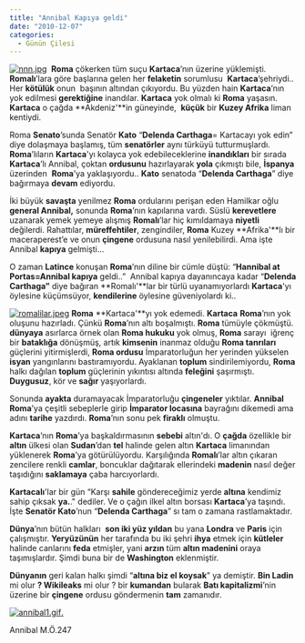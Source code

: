```yaml
---
title: "Annibal Kapıya geldi"
date: "2010-12-07"
categories: 
  - Günün Çilesi
---
```


[![nnn.jpg](/uploads/2010/12/nnn.jpg)](/uploads/2010/12/nnn.jpg "nnn.jpg")  **Roma** çökerken tüm suçu **Kartaca**’nın üzerine yüklemişti. **Romalı**’lara göre başlarına gelen her **felaketin** sorumlusu  **Kartaca**’şehriydi.. Her **kötülük** onun  başının altından çıkıyordu. Bu yüzden hain **Kartaca**’nın yok edilmesi **gerektiğine** inandılar. **Kartaca** yok olmalı ki **Roma** yaşasın. **Kartaca** o çağda **Akdeniz'**in güneyinde,  **küçük** bir **Kuzey Afrika** liman kentiydi.

Roma **Senato**’sunda Senatör **Kato** “**Delenda Carthaga**\= Kartacayı yok edin” diye dolaşmaya başlamış, tüm **senatörler** aynı türküyü tutturmuşlardı. **Roma**’lıların **Kartaca**'yı kolayca yok edebileceklerine **inandıkları** bir sırada **Kartaca**’lı Annibal, çoktan **ordusunu** hazırlayarak **yola** çıkmıştı bile, **İspanya** üzerinden  **Roma**’ya yaklaşıyordu.. **Kato** senatoda “**Delenda Carthaga**” diye bağırmaya **devam** ediyordu.

İki büyük **savaşta** yenilmez **Roma** ordularını perişan eden Hamilkar oğlu **general Annibal,** sonunda **Roma**’nın kapılarına vardı. Süslü **kerevetlere** uzanarak yemek yemeye alışmış **Romalı**’lar hiç kımıldamaya **niyetli** değilerdi. Rahattılar, **müreffehtiler**, zengindiler, **Roma** Kuzey **Afrika'**lı bir maceraperest’e ve onun **çingene** ordusuna nasıl yenilebilirdi. Ama işte Annibal **kapıya** gelmişti…

O zaman **Latince** konuşan **Roma**’nın diline bir cümle düştü: “**Hannibal at Portas=Annibal kapıya** geldi..”  Annibal kapıya dayanıncaya kadar “**Delenda Carthaga”** diye bağıran **Romalı'**lar bir türlü uyanamıyorlardı **Kartaca**'yı öylesine küçümsüyor, **kendilerine** öylesine güveniyolardı ki..

[![romalilar.jpeg](/uploads/2010/12/romalilar.jpeg)](/uploads/2010/12/romalilar.jpeg "romalilar.jpeg") **Roma** **Kartaca'**yı yok edemedi. **Kartaca** **Roma**’nın yok oluşunu hazırladı. Çünkü **Roma**’nın altı boşalmıştı. **Roma** tümüyle çökmüştü. **dünyaya** asırlarca örnek olan **Roma hukuku** yok olmuş, **Roma** sarayı  iğrenç bir **bataklığa** dönüşmüş, artık **kimsenin** inanmaz olduğu **Roma tanrıları** güçlerini yitirmişlerdi, **Roma ordusu** İmparatorluğun her yerinden yükselen **isyan** yangınlarını bastıramıyordu. Ayaklanan **toplum** sindirilemiyordu, **Roma** halkı dağılan **toplum** güçlerinin yıkıntısı altında **feleğini** şaşırmıştı. **Duygusuz**, kör ve **sağır** yaşıyorlardı.

Sonunda **ayakta** duramayacak İmparatorluğu **çingeneler** yıktılar. **Annibal Roma**’ya çeşitli sebeplerle girip **İmparator locasına** bayrağını dikemedi ama adını **tarihe** yazdırdı. **Roma**’nın sonu pek **firaklı** olmuştu.

**Kartaca**’nın **Roma**’ya başkaldırmasının **sebebi** altın'dı. O **çağda** özellikle bir **altın** ülkesi olan **Sudan**’dan **tel** halinde gelen altın **Kartaca** limanından yüklenerek **Roma**’ya götürülüyordu. Karşılığında **Romalı**’lar altın çıkaran zencilere renkli **camlar**, boncuklar dağıtarak ellerindeki **madenin** nasıl değer taşıdığını **saklamaya** çaba harcıyorlardı.

**Kartacalı**'lar bir gün “Karşı **sahile** göndereceğimiz yerde **altına** kendimiz  sahip çıksak **ya.**." dediler. Ve o çağın ilkel altın borsası **Kartaca**’ya taşındı. İşte **Senatör Kato**’nun “**Delenda Carthaga**” sı tam o zamana rastlamaktadır.

**Dünya**’nın bütün halkları  **son iki yüz yıldan** bu yana **Londra** ve **Paris** için çalışmıştır. **Yeryüzünün** her tarafında bu iki şehri **ihya** etmek için **kütleler** halinde canlarını **feda** etmişler, yani **arzın** tüm **altın madenini** oraya taşımışlardır. Şimdi buna bir de **Washington** eklenmiştir.

**Dünyanın** geri kalan halkı şimdi “**altına biz el koysak**” ya demiştir. **Bin Ladin** mi olur **? Wikileaks** mi olur ? bir **kumandan** bularak **Batı kapitalizmi**’nin üzerine bir **çingene** ordusu göndermenin **tam** zamanıdır.

[![annibal1.gif](/uploads/2010/12/annibal1.gif).](/uploads/2010/12/annibal1.gif "annibal1.gif")

Annibal M.Ö.247
